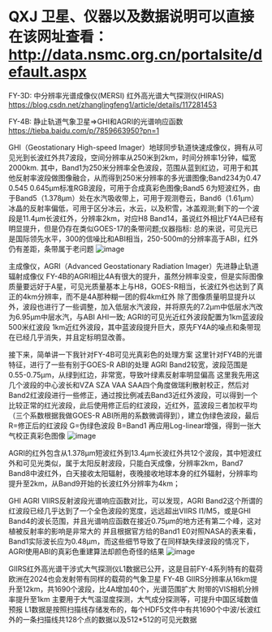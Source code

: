 # QXJ 卫星、仪器以及数据说明可以直接在该网址查看：http://data.nsmc.org.cn/portalsite/default.aspx

FY-3D: 中分辨率光谱成像仪(MERSI)  红外高光谱大气探测仪(HIRAS) https://blog.csdn.net/zhanglingfeng1/article/details/117281453

FY-4B: 静止轨道气象卫星=>GHI和AGRI的光谱响应函数  https://tieba.baidu.com/p/7859663950?pn=1

GHI（Geostationary High-speed Imager）地球同步轨道快速成像仪，拥有从可见光到长波红外共7波段，空间分辨率从250米到2km，时间分辨率1分钟，幅宽2000km.
其中，Band1为250米分辨率全色波段，范围从蓝到红边，可用于和其他反射率波段做图像融合，从而得到250米分辨率的多光谱图像;Band234为0.47 0.545 0.645μm标准RGB波段，可用于合成真彩色图像;Band5 6为短波红外，由于Band5（1.378μm）处在水汽吸收带上，可用于观测卷云，Band6（1.61μm）冰晶的反射率偏低，可用于区分冰云，水云，以及积雪，冰盖观测;剩下的一个波段是11.4μm长波红外，分辨率2km，对应H8 Band14，虽说红外相比FY4A已经有明显提升，但是仍存在类似GOES-17的条带问题;仪器指标: 总的来说，可见光已是国际领先水平，300的信噪比和ABI相当，250-500m的分辨率高于ABI，红外仍有差距，条带属于老问题
![image](https://user-images.githubusercontent.com/58834973/176454513-da8456df-1c4b-43cd-8273-55f0d9408ba3.png)

主成像仪，AGRI（Advanced Geostationary Radiation Imager）先进静止轨道辐射成像仪
FY-4B的AGRI相比4A有很大的提升，虽然分辨率没变，但是实际图像质量要远好于A星，可见光质量基本上与H8，GOES-R相当，长波红外也达到了真正的4km分辨率，而不是4A那种糊一团的假4km红外
除了图像质量明显提升以外，波段也进行了一些调整，加入低层水汽波段，并将原先的7.2μm中低层水汽改为6.95μm中层水汽，与ABI AHI一致;
AGRI的可见光近红外波段配置为1km蓝波段 500米红波段 1km近红外波段，其中蓝波段提升巨大，原先FY4A的噪点和条带现在已经几乎消失，并且定标明显改善。

接下来，简单讲一下我针对FY-4B可见光真彩色的处理方案
这里针对FY4B的光谱特征，进行了一些有别于GOES-R ABI的处理
AGRI Band2较宽，波段范围是0.55-0.75μm，从绿到红边，非常宽，导致叶绿素反射率明显偏高
这里我先用这几个波段的中心波长和VZA SZA VAA SAA四个角度做瑞利散射校正，然后对Band2红波段进行一些修正，通过按比例减去Band3近红外波段，可以得到一个比较正常的红光波段，此后使用修正后的红波段，近红外，蓝波段三者加权平均（三个系数根据我做GOES-R ABI所用的系数微调得到），建立伪绿色波段，最后R=修正后的红波段 G=伪绿色波段 B=Band1
再应用Log-linear增强，得到一张大气校正真彩色图像
![image](https://user-images.githubusercontent.com/58834973/176455098-f41d5131-3d62-4474-89e0-ea089c9717c2.png)

AGRI的红外包含从1.378μm短波红外到13.4μm长波红外共12个波段，其中短波红外和可见光类似，属于太阳反射波段，只能白天成像，分辨率2km，Band7 Band8中波红外，白天接收太阳辐射，夜晚接收地球本身的红外辐射，分辨率均提升至2km，从Band9开始的长波红外分辨率为4km；

GHI AGRI VIIRS反射波段光谱响应函数对比，可以发现，AGRI Band2这个所谓的红波段已经几乎达到了一个全色波段的宽度，远远超出VIIRS I1/M5，或是GHI Band4的波长范围，并且光谱响应函数在接近0.75μm的地方还有第二个峰，这对植被反射率的影响是非常大的
并且根据官方给的Band1 E0对照NASA的表来看，Band1实际波长应为0.48μm，而这些细节导致了在同样缺失绿波段的情况下，AGRI使用ABI的真彩色重建算法却颜色奇怪的结果
![image](https://user-images.githubusercontent.com/58834973/176455448-6ad50ac1-86e9-431f-879b-0c2a812b7e76.png)

GIIRS红外高光谱干涉式大气探测仪L1数据已公开，这是目前FY-4系列特有的载荷
欧洲在2024也会发射带有同样的载荷的气象卫星
FY-4B GIIRS分辨率从16km提升至12km，共1690个波段，比4A增加40个，光谱范围扩大
附带的VIS相机分辨率提升至1km
主要用于大气温湿度探测，大气成分探测等，可提升中国区域数值预报
L1数据是按照扫描线存储发布的，每个HDF5文件中有共1690个中波/长波红外的一条扫描线共128个点的数据以及512*512的可见光数据

